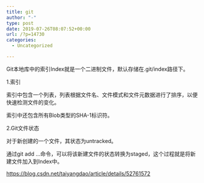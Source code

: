 ```yaml
---
title: git
author: "-"
type: post
date: 2019-07-26T08:07:52+00:00
url: /?p=14730
categories:
  - Uncategorized

---
```

Git本地库中的索引Index就是一个二进制文件，默认存储在.git/index路径下。
  
1.索引

索引中包含一个列表，列表根据文件名、文件模式和文件元数据进行了排序，以便快速检测文件的变化。

索引中还包含所有Blob类型的SHA-1标识符。
  
2.Git文件状态

对于新创建的一个文件，其状态为untracked。

通过git add ...命令，可以将该新建文件的状态转换为staged，这个过程就是将新建文件加入到Index中。
  
https://blog.csdn.net/taiyangdao/article/details/52761572